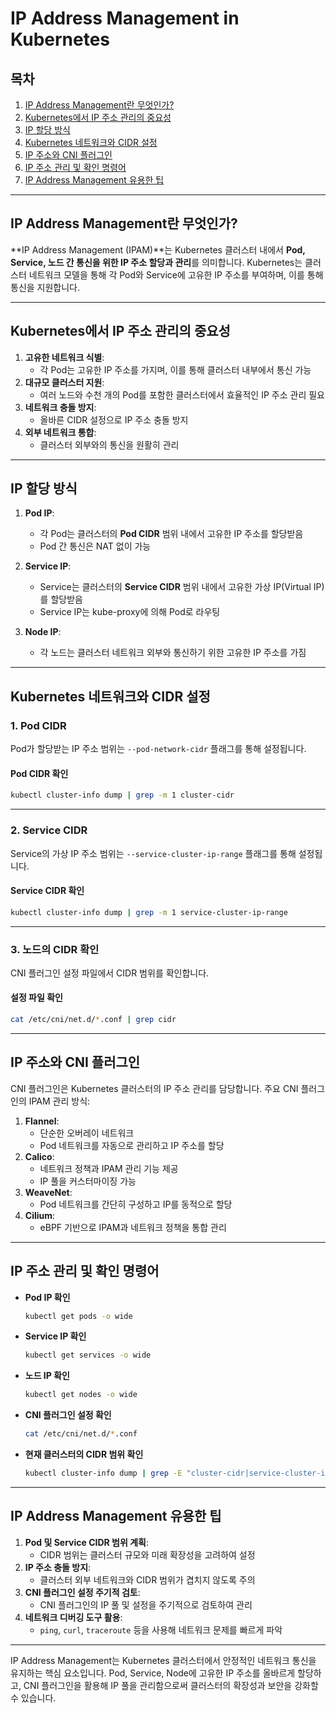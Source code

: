 # IP Address Management in Kubernetes

## 목차
1. [IP Address Management란 무엇인가?](#IP-Address-Management란-무엇인가)
2. [Kubernetes에서 IP 주소 관리의 중요성](#Kubernetes에서-IP-주소-관리의-중요성)
3. [IP 할당 방식](#IP-할당-방식)
4. [Kubernetes 네트워크와 CIDR 설정](#Kubernetes-네트워크와-CIDR-설정)
5. [IP 주소와 CNI 플러그인](#IP-주소와-CNI-플러그인)
6. [IP 주소 관리 및 확인 명령어](#IP-주소-관리-및-확인-명령어)
7. [IP Address Management 유용한 팁](#IP-Address-Management-유용한-팁)

---

## IP Address Management란 무엇인가?

**IP Address Management (IPAM)**는 Kubernetes 클러스터 내에서 **Pod, Service, 노드 간 통신을 위한 IP 주소 할당과 관리**를 의미합니다. Kubernetes는 클러스터 네트워크 모델을 통해 각 Pod와 Service에 고유한 IP 주소를 부여하며, 이를 통해 통신을 지원합니다.

---

## Kubernetes에서 IP 주소 관리의 중요성

1. **고유한 네트워크 식별**:
   - 각 Pod는 고유한 IP 주소를 가지며, 이를 통해 클러스터 내부에서 통신 가능
2. **대규모 클러스터 지원**:
   - 여러 노드와 수천 개의 Pod를 포함한 클러스터에서 효율적인 IP 주소 관리 필요
3. **네트워크 충돌 방지**:
   - 올바른 CIDR 설정으로 IP 주소 충돌 방지
4. **외부 네트워크 통합**:
   - 클러스터 외부와의 통신을 원활히 관리

---

## IP 할당 방식

1. **Pod IP**:
   - 각 Pod는 클러스터의 **Pod CIDR** 범위 내에서 고유한 IP 주소를 할당받음
   - Pod 간 통신은 NAT 없이 가능

2. **Service IP**:
   - Service는 클러스터의 **Service CIDR** 범위 내에서 고유한 가상 IP(Virtual IP)를 할당받음
   - Service IP는 kube-proxy에 의해 Pod로 라우팅

3. **Node IP**:
   - 각 노드는 클러스터 네트워크 외부와 통신하기 위한 고유한 IP 주소를 가짐

---

## Kubernetes 네트워크와 CIDR 설정

### 1. Pod CIDR

Pod가 할당받는 IP 주소 범위는 `--pod-network-cidr` 플래그를 통해 설정됩니다.

#### Pod CIDR 확인
```bash
kubectl cluster-info dump | grep -m 1 cluster-cidr
```

---

### 2. Service CIDR

Service의 가상 IP 주소 범위는 `--service-cluster-ip-range` 플래그를 통해 설정됩니다.

#### Service CIDR 확인
```bash
kubectl cluster-info dump | grep -m 1 service-cluster-ip-range
```

---

### 3. 노드의 CIDR 확인

CNI 플러그인 설정 파일에서 CIDR 범위를 확인합니다.

#### 설정 파일 확인
```bash
cat /etc/cni/net.d/*.conf | grep cidr
```

---

## IP 주소와 CNI 플러그인

CNI 플러그인은 Kubernetes 클러스터의 IP 주소 관리를 담당합니다. 주요 CNI 플러그인의 IPAM 관리 방식:

1. **Flannel**:
   - 단순한 오버레이 네트워크
   - Pod 네트워크를 자동으로 관리하고 IP 주소를 할당
2. **Calico**:
   - 네트워크 정책과 IPAM 관리 기능 제공
   - IP 풀을 커스터마이징 가능
3. **WeaveNet**:
   - Pod 네트워크를 간단히 구성하고 IP를 동적으로 할당
4. **Cilium**:
   - eBPF 기반으로 IPAM과 네트워크 정책을 통합 관리

---

## IP 주소 관리 및 확인 명령어

- **Pod IP 확인**
  ```bash
  kubectl get pods -o wide
  ```

- **Service IP 확인**
  ```bash
  kubectl get services -o wide
  ```

- **노드 IP 확인**
  ```bash
  kubectl get nodes -o wide
  ```

- **CNI 플러그인 설정 확인**
  ```bash
  cat /etc/cni/net.d/*.conf
  ```

- **현재 클러스터의 CIDR 범위 확인**
  ```bash
  kubectl cluster-info dump | grep -E "cluster-cidr|service-cluster-ip-range"
  ```

---

## IP Address Management 유용한 팁

1. **Pod 및 Service CIDR 범위 계획**:
   - CIDR 범위는 클러스터 규모와 미래 확장성을 고려하여 설정
2. **IP 주소 충돌 방지**:
   - 클러스터 외부 네트워크와 CIDR 범위가 겹치지 않도록 주의
3. **CNI 플러그인 설정 주기적 검토**:
   - CNI 플러그인의 IP 풀 및 설정을 주기적으로 검토하여 관리
4. **네트워크 디버깅 도구 활용**:
   - `ping`, `curl`, `traceroute` 등을 사용해 네트워크 문제를 빠르게 파악

---

IP Address Management는 Kubernetes 클러스터에서 안정적인 네트워크 통신을 유지하는 핵심 요소입니다. Pod, Service, Node에 고유한 IP 주소를 올바르게 할당하고, CNI 플러그인을 활용해 IP 풀을 관리함으로써 클러스터의 확장성과 보안을 강화할 수 있습니다.
